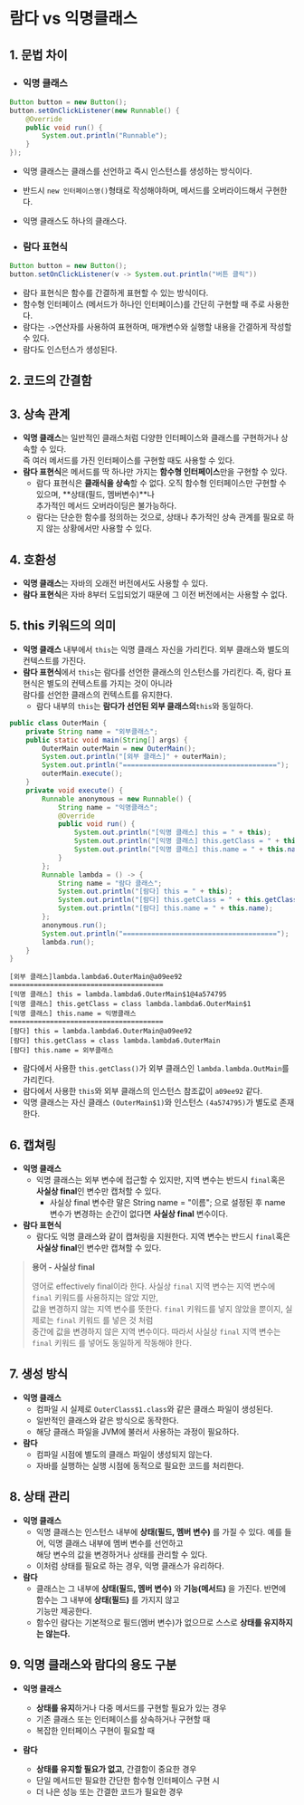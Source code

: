# 람다 vs 익명클래스 

## 1. 문법 차이
- ### 익명 클래스

```java
Button button = new Button();
button.setOnClickListener(new Runnable() {
    @Override
    public void run() {
        System.out.println("Runnable");
    }
});
```
- 익명 클래스는 클래스를 선언하고 즉시 인스턴스를 생성하는 방식이다.
- 반드시 `new 인터페이스명()`형태로 작성해야하며, 메서드를 오버라이드해서 구현한다.
- 익명 클래스도 하나의 클래스다.
  
- ### 람다 표현식

```java
Button button = new Button();
button.setOnClickListener(v -> System.out.println("버튼 클릭"))
```
- 람다 표현식은 함수를 간결하게 표현할 수 있는 방식이다.
- 함수형 인터페이스 (메서드가 하나인 인터페이스)를 간단히 구현할 때 주로 사용한다.
- 람다는 `->`연산자를 사용하여 표현하며, 매개변수와 실행할 내용을 간결하게 작성할 수 있다.
- 람다도 인스턴스가 생성된다.
  
## 2. 코드의 간결함

## 3. 상속 관계
- **익명 클래스**는 일반적인 클래스처럼 다양한 인터페이스와 클래스를 구현하거나 상속할 수 있다.  
즉 여러 메서드를 가진 인터페이스를 구현할 때도 사용할 수 있다.
- **람다 표현식**은 메서드를 딱 하나만 가지는 **함수형 인터페이스**만을 구현할 수 있다.
  - 람다 표현식은 **클래식을 상속**할 수 없다. 오직 함수형 인터페이스만 구현할 수 있으며, **상태(필드, 멤버변수)**나  
    추가적인 메서드 오버라이딩은 불가능하다.
  - 람다는 단순한 함수를 정의하는 것으로, 상태나 추가적인 상속 관계를 필요로 하지 않는 상황에서만 사용할 수 있다.
  
## 4. 호환성 
- **익명 클래스**는 자바의 오래전 버전에서도 사용할 수 있다.
- **람다 표현식**은 자바 8부터 도입되었기 때문에 그 이전 버전에서는 사용할 수 없다.
  
## 5. this 키워드의 의미
- **익명 클래스** 내부에서 `this`는 익명 클래스 자신을 가리킨다. 외부 클래스와 별도의 컨텍스트를 가진다.
- **람다 표현식**에서 `this`는 람다를 선언한 클래스의 인스턴스를 가리킨다. 즉, 람다 표현식은 별도의 컨텍스트를 가지는 것이 아니라  
    람다를 선언한 클래스의 컨텍스트를 유지한다.
  - 람다 내부의 `this`는 **람다가 선언된 외부 클래스의**`this`와 동일하다.

```java
public class OuterMain {
    private String name = "외부클래스";
    public static void main(String[] args) {
        OuterMain outerMain = new OuterMain();
        System.out.println("[외부 클래스]" + outerMain);
        System.out.println("======================================");
        outerMain.execute();
    }
    private void execute() {
        Runnable anonymous = new Runnable() {
            String name = "익명클래스";
            @Override
            public void run() {
                System.out.println("[익명 클래스] this = " + this);
                System.out.println("[익명 클래스] this.getClass = " + this.getClass());
                System.out.println("[익명 클래스] this.name = " + this.name);
            }
        };
        Runnable lambda = () -> {
            String name = "람다 클래스";
            System.out.println("[람다] this = " + this);
            System.out.println("[람다] this.getClass = " + this.getClass());
            System.out.println("[람다] this.name = " + this.name);
        };
        anonymous.run();
        System.out.println("======================================");
        lambda.run();
    }
}
```
```
[외부 클래스]lambda.lambda6.OuterMain@a09ee92
======================================
[익명 클래스] this = lambda.lambda6.OuterMain$1@4a574795
[익명 클래스] this.getClass = class lambda.lambda6.OuterMain$1
[익명 클래스] this.name = 익명클래스
======================================
[람다] this = lambda.lambda6.OuterMain@a09ee92
[람다] this.getClass = class lambda.lambda6.OuterMain
[람다] this.name = 외부클래스
```

- 람다에서 사용한 `this.getClass()`가 외부 클래스인 `lambda.lambda.OutMain`를 가리킨다.
- 람다에서 사용한 `this`와 외부 클래스의 인스턴스 참조값이 `a09ee92` 같다.
- 익명 클래스는 자신 클래스 `(OuterMain$1)`와 인스턴스 `(4a574795)`가 별도로 존재한다.
  
## 6. 캡쳐링
- **익명 클래스**
  - 익명 클래스는 외부 변수에 접근할 수 있지만, 지역 변수는 반드시 `final`혹은 **사실상 final**인 변수만 캡처할 수 있다.
    - 사실상 final 변수란 말은 String name = "이름"; 으로 설정된 후 name 변수가 변경하는 순간이 없다면 **사실상 final** 변수이다.
- **람다 표현식**
  - 람다도 익명 클래스와 같이 캡쳐링을 지원한다. 지역 변수는 반드시 `final`혹은 **사실상 final**인 변수만 캡쳐할 수 있다.
  
>**용어 - 사실상 final**  
> 
>영어로 effectively final이라 한다. 사실상 `final` 지역 변수는 지역 변수에 `final` 키워드를 사용하지는 않았 지만,  
> 값을 변경하지 않는 지역 변수를 뜻한다. `final` 키워드를 넣지 않았을 뿐이지, 실제로는 `final` 키워드 를 넣은 것 처럼  
> 중간에 값을 변경하지 않은 지역 변수이다. 따라서 사실상 `final` 지역 변수는 `final` 키워드 를 넣어도 동일하게 작동해야 한다.
  
## 7. 생성 방식
- **익명 클래스**  
  - 컴파일 시 실제로 `OuterClass$1.class`와 같은 클래스 파일이 생성된다.
  - 일반적인 클래스와 같은 방식으로 동작한다.
  - 해당 클래스 파일을 JVM에 불러서 사용하는 과정이 필요하다.
- **람다**
  - 컴파일 시점에 별도의 클래스 파일이 생성되지 않는다.
  - 자바를 실행하는 실행 시점에 동적으로 필요한 코드를 처리한다.
  
## 8. 상태 관리
- **익명 클래스**
  - 익명 클래스는 인스턴스 내부에 **상태(필드, 멤버 변수)** 를 가질 수 있다. 예를 들어, 익명 클래스 내부에 멤버 변수를 선언하고  
    해당 변수의 값을 변경하거나 상태를 관리할 수 있다.
  - 이처럼 상태를 필요로 하는 경우, 익명 클래스가 유리하다.
- **람다**
  - 클래스는 그 내부에 **상태(필드, 멤버 변수)** 와 **기능(메서드)** 을 가진다. 반면에 함수는 그 내부에 **상태(필드)** 를 가지지 않고  
    기능만 제공한다.
  - 함수인 람다는 기본적으로 필드(멤버 변수)가 없으므로 스스로 **상태를 유지하지는 않는다.**
  
## 9. 익명 클래스와 람다의 용도 구분
- **익명 클래스**
  - **상태를 유지**하거나 다중 메서드를 구현할 필요가 있는 경우
  - 기존 클래스 또는 인터페이스를 상속하거나 구현할 때
  - 복잡한 인터페이스 구현이 필요할 때

- **람다**
  - **상태를 유지할 필요가 없고**, 간결함이 중요한 경우
  - 단일 메서드만 필요한 간단한 함수형 인터페이스 구현 시
  - 더 나은 성능 또는 간결한 코드가 필요한 경우
